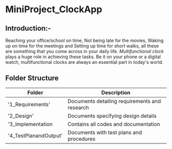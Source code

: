 # MiniProject_ClockApp

## Introduction:-

  Reaching your office/school on time, Not being late for the movies, Waking up on time for the meetings and Setting up time for short walks, all these are something that you come across in your daily life. *Multifunctional clock* plays a huge role in achieving these tasks. Be it on your phone or a digital watch, multifunctional clocks are always an essential part in today's world.

## Folder Structure

Folder                      | Description
----------------------------| -----------------------------------------
'1_Requirements'            | Documents detailing requirements and research
'2_Design'                  | Documents specifying design details
'3_Implementation           | Contains all codes and documentation
'4_TestPlanandOutput'       | Documents with test plans and procedures
